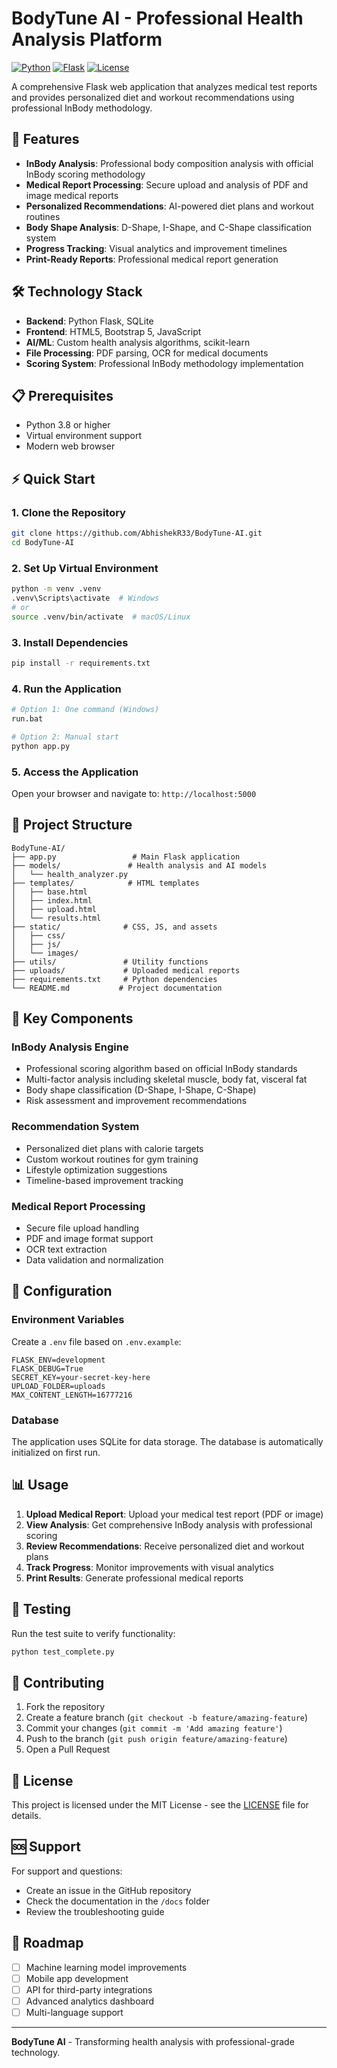 # BodyTune AI - Professional Health Analysis Platform

[![Python](https://img.shields.io/badge/Python-3.8+-blue.svg)](https://python.org)
[![Flask](https://img.shields.io/badge/Flask-2.3+-green.svg)](https://flask.palletsprojects.com/)
[![License](https://img.shields.io/badge/License-MIT-yellow.svg)](LICENSE)

A comprehensive Flask web application that analyzes medical test reports and provides personalized diet and workout recommendations using professional InBody methodology.

## 🚀 Features

- **InBody Analysis**: Professional body composition analysis with official InBody scoring methodology
- **Medical Report Processing**: Secure upload and analysis of PDF and image medical reports
- **Personalized Recommendations**: AI-powered diet plans and workout routines
- **Body Shape Analysis**: D-Shape, I-Shape, and C-Shape classification system
- **Progress Tracking**: Visual analytics and improvement timelines
- **Print-Ready Reports**: Professional medical report generation

## 🛠️ Technology Stack

- **Backend**: Python Flask, SQLite
- **Frontend**: HTML5, Bootstrap 5, JavaScript
- **AI/ML**: Custom health analysis algorithms, scikit-learn
- **File Processing**: PDF parsing, OCR for medical documents
- **Scoring System**: Professional InBody methodology implementation

## 📋 Prerequisites

- Python 3.8 or higher
- Virtual environment support
- Modern web browser

## ⚡ Quick Start

### 1. Clone the Repository
```bash
git clone https://github.com/AbhishekR33/BodyTune-AI.git
cd BodyTune-AI
```

### 2. Set Up Virtual Environment
```bash
python -m venv .venv
.venv\Scripts\activate  # Windows
# or
source .venv/bin/activate  # macOS/Linux
```

### 3. Install Dependencies
```bash
pip install -r requirements.txt
```

### 4. Run the Application
```bash
# Option 1: One command (Windows)
run.bat

# Option 2: Manual start
python app.py
```

### 5. Access the Application
Open your browser and navigate to: `http://localhost:5000`

## 📁 Project Structure

```
BodyTune-AI/
├── app.py                 # Main Flask application
├── models/               # Health analysis and AI models
│   └── health_analyzer.py
├── templates/            # HTML templates
│   ├── base.html
│   ├── index.html
│   ├── upload.html
│   └── results.html
├── static/              # CSS, JS, and assets
│   ├── css/
│   ├── js/
│   └── images/
├── utils/               # Utility functions
├── uploads/             # Uploaded medical reports
├── requirements.txt     # Python dependencies
└── README.md           # Project documentation
```

## 🎯 Key Components

### InBody Analysis Engine
- Professional scoring algorithm based on official InBody standards
- Multi-factor analysis including skeletal muscle, body fat, visceral fat
- Body shape classification (D-Shape, I-Shape, C-Shape)
- Risk assessment and improvement recommendations

### Recommendation System
- Personalized diet plans with calorie targets
- Custom workout routines for gym training
- Lifestyle optimization suggestions
- Timeline-based improvement tracking

### Medical Report Processing
- Secure file upload handling
- PDF and image format support
- OCR text extraction
- Data validation and normalization

## 🔧 Configuration

### Environment Variables
Create a `.env` file based on `.env.example`:
```
FLASK_ENV=development
FLASK_DEBUG=True
SECRET_KEY=your-secret-key-here
UPLOAD_FOLDER=uploads
MAX_CONTENT_LENGTH=16777216
```

### Database
The application uses SQLite for data storage. The database is automatically initialized on first run.

## 📊 Usage

1. **Upload Medical Report**: Upload your medical test report (PDF or image)
2. **View Analysis**: Get comprehensive InBody analysis with professional scoring
3. **Review Recommendations**: Receive personalized diet and workout plans
4. **Track Progress**: Monitor improvements with visual analytics
5. **Print Results**: Generate professional medical reports

## 🧪 Testing

Run the test suite to verify functionality:
```bash
python test_complete.py
```

## 🤝 Contributing

1. Fork the repository
2. Create a feature branch (`git checkout -b feature/amazing-feature`)
3. Commit your changes (`git commit -m 'Add amazing feature'`)
4. Push to the branch (`git push origin feature/amazing-feature`)
5. Open a Pull Request

## 📄 License

This project is licensed under the MIT License - see the [LICENSE](LICENSE) file for details.

## 🆘 Support

For support and questions:
- Create an issue in the GitHub repository
- Check the documentation in the `/docs` folder
- Review the troubleshooting guide

## 🎯 Roadmap

- [ ] Machine learning model improvements
- [ ] Mobile app development
- [ ] API for third-party integrations
- [ ] Advanced analytics dashboard
- [ ] Multi-language support

---

**BodyTune AI** - Transforming health analysis with professional-grade technology.
